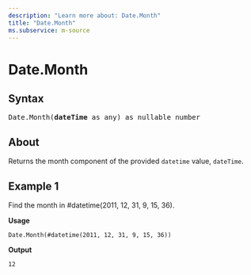 ```yaml
---
description: "Learn more about: Date.Month"
title: "Date.Month"
ms.subservice: m-source
---
```

# Date.Month

## Syntax

<pre>
Date.Month(<b>dateTime</b> as any) as nullable number
</pre>
  
## About

Returns the month component of the provided `datetime` value, `dateTime`.

## Example 1

Find the month in #datetime(2011, 12, 31, 9, 15, 36).

**Usage**

```powerquery-m
Date.Month(#datetime(2011, 12, 31, 9, 15, 36))
```

**Output**

`12`
